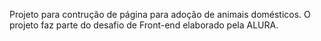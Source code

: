 Projeto para contrução de página para adoção de animais domésticos. O projeto faz parte do desafio de Front-end elaborado pela ALURA.